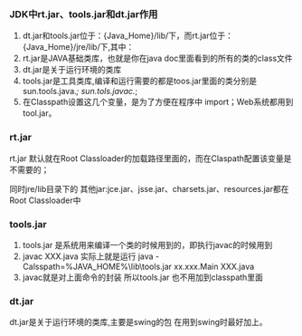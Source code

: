 ### JDK中rt.jar、tools.jar和dt.jar作用

1. dt.jar和tools.jar位于：{Java_Home}/lib/下，而rt.jar位于：{Java_Home}/jre/lib/下,其中：
2. rt.jar是JAVA基础类库，也就是你在java doc里面看到的所有的类的class文件
3. dt.jar是关于运行环境的类库
4. tools.jar是工具类库,编译和运行需要的都是toos.jar里面的类分别是sun.tools.java.*; sun.tols.javac.*;
5. 在Classpath设置这几个变量，是为了方便在程序中 import；Web系统都用到tool.jar。

### rt.jar

rt.jar 默认就在Root Classloader的加载路径里面的，而在Claspath配置该变量是不需要的；

同时jre/lib目录下的 其他jar:jce.jar、jsse.jar、charsets.jar、resources.jar都在Root Classloader中

### tools.jar

1. tools.jar 是系统用来编译一个类的时候用到的，即执行javac的时候用到
2. javac XXX.java  实际上就是运行  java -Calsspath=%JAVA_HOME%\lib\tools.jar xx.xxx.Main XXX.java
3. javac就是对上面命令的封装 所以tools.jar 也不用加到classpath里面

### dt.jar

dt.jar是关于运行环境的类库,主要是swing的包  在用到swing时最好加上。